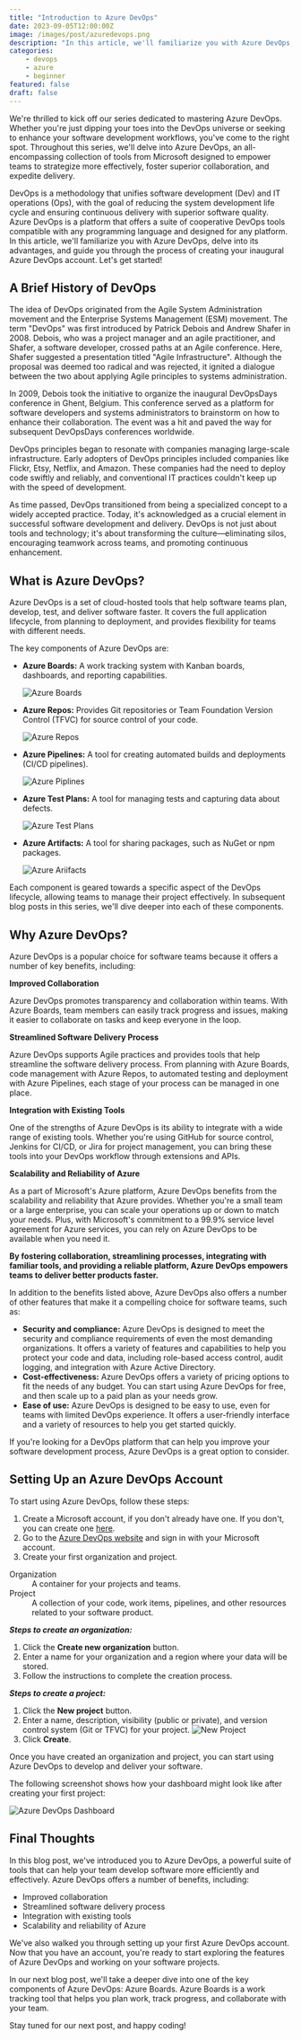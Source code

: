 ```yaml
---
title: "Introduction to Azure DevOps"
date: 2023-09-05T12:00:00Z
image: /images/post/azuredevops.png
description: "In this article, we'll familiarize you with Azure DevOps, delve into its advantages, and guide you through the process of creating your inaugural Azure DevOps account."
categories:
    - devops
    - azure
    - beginner
featured: false
draft: false
---
```


We're thrilled to kick off our series dedicated to mastering Azure DevOps. Whether you're just dipping your toes into the DevOps universe or seeking to enhance your software development workflows, you've come to the right spot. Throughout this series, we'll delve into Azure DevOps, an all-encompassing collection of tools from Microsoft designed to empower teams to strategize more effectively, foster superior collaboration, and expedite delivery.

DevOps is a methodology that unifies software development (Dev) and IT operations (Ops), with the goal of reducing the system development life cycle and ensuring continuous delivery with superior software quality. Azure DevOps is a platform that offers a suite of cooperative DevOps tools compatible with any programming language and designed for any platform. In this article, we'll familiarize you with Azure DevOps, delve into its advantages, and guide you through the process of creating your inaugural Azure DevOps account. Let's get started!

## A Brief History of DevOps

The idea of DevOps originated from the Agile System Administration movement and the Enterprise Systems Management (ESM) movement. The term "DevOps" was first introduced by Patrick Debois and Andrew Shafer in 2008. Debois, who was a project manager and an agile practitioner, and Shafer, a software developer, crossed paths at an Agile conference. Here, Shafer suggested a presentation titled "Agile Infrastructure". Although the proposal was deemed too radical and was rejected, it ignited a dialogue between the two about applying Agile principles to systems administration.

In 2009, Debois took the initiative to organize the inaugural DevOpsDays conference in Ghent, Belgium. This conference served as a platform for software developers and systems administrators to brainstorm on how to enhance their collaboration. The event was a hit and paved the way for subsequent DevOpsDays conferences worldwide.

DevOps principles began to resonate with companies managing large-scale infrastructure. Early adopters of DevOps principles included companies like Flickr, Etsy, Netflix, and Amazon. These companies had the need to deploy code swiftly and reliably, and conventional IT practices couldn't keep up with the speed of development.

As time passed, DevOps transitioned from being a specialized concept to a widely accepted practice. Today, it's acknowledged as a crucial element in successful software development and delivery. DevOps is not just about tools and technology; it's about transforming the culture—eliminating silos, encouraging teamwork across teams, and promoting continuous enhancement.

## What is Azure DevOps?

Azure DevOps is a set of cloud-hosted tools that help software teams plan, develop, test, and deliver software faster. It covers the full application lifecycle, from planning to deployment, and provides flexibility for teams with different needs.

The key components of Azure DevOps are:

- **Azure Boards:** A work tracking system with Kanban boards, dashboards, and reporting capabilities.

    ![Azure Boards](/images/post/ado_boards.png)

- **Azure Repos:** Provides Git repositories or Team Foundation Version Control (TFVC) for source control of your code.

    ![Azure Repos](/images/post/ado_repos.png)

- **Azure Pipelines:** A tool for creating automated builds and deployments (CI/CD pipelines).

    ![Azure Piplines](/images/post/ado_pipelines.png)

- **Azure Test Plans:** A tool for managing tests and capturing data about defects.

    ![Azure Test Plans](/images/post/ado_testplans.png)

- **Azure Artifacts:** A tool for sharing packages, such as NuGet or npm packages.

    ![Azure Ariifacts](/images/post/ado_artifacts.png)

Each component is geared towards a specific aspect of the DevOps lifecycle, allowing teams to manage their project effectively. In subsequent blog posts in this series, we'll dive deeper into each of these components.

## Why Azure DevOps?

Azure DevOps is a popular choice for software teams because it offers a number of key benefits, including:

**Improved Collaboration**

Azure DevOps promotes transparency and collaboration within teams. With Azure Boards, team members can easily track progress and issues, making it easier to collaborate on tasks and keep everyone in the loop.

**Streamlined Software Delivery Process**

Azure DevOps supports Agile practices and provides tools that help streamline the software delivery process. From planning with Azure Boards, code management with Azure Repos, to automated testing and deployment with Azure Pipelines, each stage of your process can be managed in one place.

**Integration with Existing Tools**

One of the strengths of Azure DevOps is its ability to integrate with a wide range of existing tools. Whether you're using GitHub for source control, Jenkins for CI/CD, or Jira for project management, you can bring these tools into your DevOps workflow through extensions and APIs.

**Scalability and Reliability of Azure**

As a part of Microsoft's Azure platform, Azure DevOps benefits from the scalability and reliability that Azure provides. Whether you're a small team or a large enterprise, you can scale your operations up or down to match your needs. Plus, with Microsoft's commitment to a 99.9% service level agreement for Azure services, you can rely on Azure DevOps to be available when you need it.

**By fostering collaboration, streamlining processes, integrating with familiar tools, and providing a reliable platform, Azure DevOps empowers teams to deliver better products faster.**

In addition to the benefits listed above, Azure DevOps also offers a number of other features that make it a compelling choice for software teams, such as:

- **Security and compliance:** Azure DevOps is designed to meet the security and compliance requirements of even the most demanding organizations. It offers a variety of features and capabilities to help you protect your code and data, including role-based access control, audit logging, and integration with Azure Active Directory.
- **Cost-effectiveness:** Azure DevOps offers a variety of pricing options to fit the needs of any budget. You can start using Azure DevOps for free, and then scale up to a paid plan as your needs grow.
- **Ease of use:** Azure DevOps is designed to be easy to use, even for teams with limited DevOps experience. It offers a user-friendly interface and a variety of resources to help you get started quickly.

If you're looking for a DevOps platform that can help you improve your software development process, Azure DevOps is a great option to consider.

## Setting Up an Azure DevOps Account

To start using Azure DevOps, follow these steps:

1. Create a Microsoft account, if you don't already have one. If you don't, you can create one [here](https://account.microsoft.com/).
2. Go to the [Azure DevOps website](https://dev.azure.com/) and sign in with your Microsoft account.
3. Create your first organization and project.

<dl>
    <dt>Organization</dt>
    <dd>A container for your projects and teams.</dd>
    <dt>Project</dt>
    <dd>A collection of your code, work items, pipelines, and other resources related to your software product.</dd>
</dl>

***Steps to create an organization:***

1. Click the **Create new organization** button.
2. Enter a name for your organization and a region where your data will be stored.
3. Follow the instructions to complete the creation process.

***Steps to create a project:***

1. Click the **New project** button.
2. Enter a name, description, visibility (public or private), and version control system (Git or TFVC) for your project.
    ![New Project](/images/post/ado_newproject.png)
3. Click **Create**.

Once you have created an organization and project, you can start using Azure DevOps to develop and deliver your software.

The following screenshot shows how your dashboard might look like after creating your first project:

![Azure DevOps Dashboard](/images/post/ado_dashboard.png)

## Final Thoughts

In this blog post, we've introduced you to Azure DevOps, a powerful suite of tools that can help your team develop software more efficiently and effectively. Azure DevOps offers a number of benefits, including:

- Improved collaboration
- Streamlined software delivery process
- Integration with existing tools
- Scalability and reliability of Azure

We've also walked you through setting up your first Azure DevOps account. Now that you have an account, you're ready to start exploring the features of Azure DevOps and working on your software projects.

In our next blog post, we'll take a deeper dive into one of the key components of Azure DevOps: Azure Boards. Azure Boards is a work tracking tool that helps you plan work, track progress, and collaborate with your team.

Stay tuned for our next post, and happy coding!
